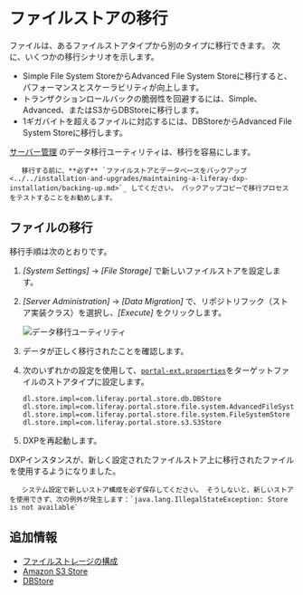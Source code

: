 # ファイルストアの移行

ファイルは、あるファイルストアタイプから別のタイプに移行できます。 次に、いくつかの移行シナリオを示します。

  - Simple File System StoreからAdvanced File System Storeに移行すると、パフォーマンスとスケーラビリティが向上します。
  - トランザクションロールバックの脆弱性を回避するには、Simple、Advanced、またはS3からDBStoreに移行します。
  - 1ギガバイトを超えるファイルに対応するには、DBStoreからAdvanced File System Storeに移行します。

[サーバー管理](../using-the-server-administration-panel/using-the-server-administration-panel.md) のデータ移行ユーティリティは、移行を容易にします。

``` warning::
   移行する前に、**必ず** `ファイルストアとデータベースをバックアップ <../../installation-and-upgrades/maintaining-a-liferay-dxp-installation/backing-up.md>`_ してください。 バックアップコピーで移行プロセスをテストすることをお勧めします。
```

## ファイルの移行

移行手順は次のとおりです。

1.  *[System Settings]* → *[File Storage]* で新しいファイルストアを設定します。

2.  *[Server Administration]* → *[Data Migration]* で、リポジトリフック（ストア実装クラス）を選択し、*[Execute]* をクリックします。

    ![データ移行ユーティリティ](./file-store-migration/images/01.png)

3.  データが正しく移行されたことを確認します。

4.  次のいずれかの設定を使用して、[`portal-ext.properties`](../../installation-and-upgrades/reference/portal-properties.md)をターゲットファイルのストアタイプに設定します。

    ``` properties
    dl.store.impl=com.liferay.portal.store.db.DBStore
    dl.store.impl=com.liferay.portal.store.file.system.AdvancedFileSystemStore
    dl.store.impl=com.liferay.portal.store.file.system.FileSystemStore
    dl.store.impl=com.liferay.portal.store.s3.S3Store
    ```

5.  DXPを再起動します。

DXPインスタンスが、新しく設定されたファイルストア上に移行されたファイルを使用するようになりました。

``` warning::
   システム設定で新しいストア構成を必ず保存してください。 そうしないと、新しいストアを使用できず、次の例外が発生します：`java.lang.IllegalStateException: Store is not available`
```

## 追加情報

  - [ファイルストレージの構成](./configuring-file-storage.md)
  - [Amazon S3 Store](./other-file-store-types/amazon-s3-store.md)
  - [DBStore](./other-file-store-types/dbstore.md)
